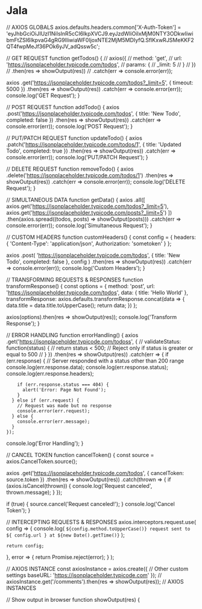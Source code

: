 # Jala
// AXIOS GLOBALS
axios.defaults.headers.common['X-Auth-Token'] =
  'eyJhbGciOiJIUzI1NiIsInR5cCI6IkpXVCJ9.eyJzdWIiOiIxMjM0NTY3ODkwIiwibmFtZSI6IkpvaG4gRG9lIiwiaWF0IjoxNTE2MjM5MDIyfQ.SflKxwRJSMeKKF2QT4fwpMeJf36POk6yJV_adQssw5c';

// GET REQUEST
function getTodos() {
  // axios({
  //   method: 'get',
  //   url: 'https://jsonplaceholder.typicode.com/todos',
  //   params: {
  //     _limit: 5
  //   }
  // })
  //   .then(res => showOutput(res))
  //   .catch(err => console.error(err));

  axios
    .get('https://jsonplaceholder.typicode.com/todos?_limit=5', {
      timeout: 5000
    })
    .then(res => showOutput(res))
    .catch(err => console.error(err));
  console.log('GET Request');
}

// POST REQUEST
function addTodo() {
  axios
    .post('https://jsonplaceholder.typicode.com/todos', {
      title: 'New Todo',
      completed: false
    })
    .then(res => showOutput(res))
    .catch(err => console.error(err));
  console.log('POST Request');
}

// PUT/PATCH REQUEST
function updateTodo() {
  axios
    .patch('https://jsonplaceholder.typicode.com/todos/1', {
      title: 'Updated Todo',
      completed: true
    })
    .then(res => showOutput(res))
    .catch(err => console.error(err));
  console.log('PUT/PATCH Request');
}

// DELETE REQUEST
function removeTodo() {
  axios
    .delete('https://jsonplaceholder.typicode.com/todos/1')
    .then(res => showOutput(res))
    .catch(err => console.error(err));
  console.log('DELETE Request');
}

// SIMULTANEOUS DATA
function getData() {
  axios
    .all([
      axios.get('https://jsonplaceholder.typicode.com/todos?_limit=5'),
      axios.get('https://jsonplaceholder.typicode.com/posts?_limit=5')
    ])
    .then(axios.spread((todos, posts) => showOutput(posts)))
    .catch(err => console.error(err));
  console.log('Simultaneous Request');
}

// CUSTOM HEADERS
function customHeaders() {
  const config = {
    headers: {
      'Content-Type': 'application/json',
      Authorization: 'sometoken'
    }
  };

  axios
    .post(
      'https://jsonplaceholder.typicode.com/todos',
      {
        title: 'New Todo',
        completed: false
      },
      config
    )
    .then(res => showOutput(res))
    .catch(err => console.error(err));
  console.log('Custom Headers');
}

// TRANSFORMING REQUESTS & RESPONSES
function transformResponse() {
  const options = {
    method: 'post',
    url: 'https://jsonplaceholder.typicode.com/todos',
    data: {
      title: 'Hello World'
    },
    transformResponse: axios.defaults.transformResponse.concat(data => {
      data.title = data.title.toUpperCase();
      return data;
    })
  };

  axios(options).then(res => showOutput(res));
  console.log('Transform Response');
}

// ERROR HANDLING
function errorHandling() {
  axios
    .get('https://jsonplaceholder.typicode.com/todoss', {
      // validateStatus: function(status) {
      //   return status < 500; // Reject only if status is greater or equal to 500
      // }
    })
    .then(res => showOutput(res))
    .catch(err => {
      if (err.response) {
        // Server responded with a status other than 200 range
        console.log(err.response.data);
        console.log(err.response.status);
        console.log(err.response.headers);

        if (err.response.status === 404) {
          alert('Error: Page Not Found');
        }
      } else if (err.request) {
        // Request was made but no response
        console.error(err.request);
      } else {
        console.error(err.message);
      }
    });
  console.log('Error Handling');
}

// CANCEL TOKEN
function cancelToken() {
  const source = axios.CancelToken.source();

  axios
    .get('https://jsonplaceholder.typicode.com/todos', {
      cancelToken: source.token
    })
    .then(res => showOutput(res))
    .catch(thrown => {
      if (axios.isCancel(thrown)) {
        console.log('Request canceled', thrown.message);
      }
    });

  if (true) {
    source.cancel('Request canceled!');
  }
  console.log('Cancel Token');
}

// INTERCEPTING REQUESTS & RESPONSES
axios.interceptors.request.use(
  config => {
    console.log(
      `${config.method.toUpperCase()} request sent to ${
        config.url
      } at ${new Date().getTime()}`
    );

    return config;
  },
  error => {
    return Promise.reject(error);
  }
);

// AXIOS INSTANCE
const axiosInstance = axios.create({
  // Other custom settings
  baseURL: 'https://jsonplaceholder.typicode.com'
});
// axiosInstance.get('/comments').then(res => showOutput(res));
// AXIOS INSTANCES

// Show output in browser
function showOutput(res) {
